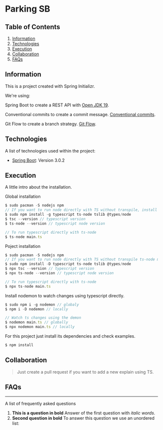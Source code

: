# Parking SB

## Table of Contents

1. [Information](#information)
2. [Technologies](#technologies)
3. [Execution](#execution)
4. [Collaboration](#collaboration)
5. [FAQs](#faqs)

## Information

This is a project created with Spring Initializr.

We're using:

Spring Boot to create a REST API with [Open JDK 19](https://jdk.java.net/19/).

Conventional commits to create a commit message. [Conventional commits](https://www.conventionalcommits.org/en/v1.0.0/).

Git Flow to create a branch strategy. [Git Flow](https://nvie.com/posts/a-successful-git-branching-model/).


## Technologies

A list of technologies used within the project:

- [Spring Boot](https://start.spring.io/): Version 3.0.2

## Execution

A little intro about the installation.

Global installation

```javascript
$ sudo pacman -S nodejs npm
// If you want to run node directly with TS without transpile, install ts-node and tslib
$ sudo npm install -g typescript ts-node tslib @types/node
$ tsc --version // typescript version
$ ts-node --version // typescript node version

// To run typescript directly with ts-node
$ ts-node main.ts
```

Poject installation

```javascript
$ sudo pacman -S nodejs npm
// If you want to run node directly with TS without transpile ts-node main.ts, install ts-node and tslib
$ sudo npm install -D typescript ts-node tslib @types/node
$ npx tsc --version // typescript version
$ npx ts-node --version // typescript node version

// To run typescript directly with ts-node
$ npx ts-node main.ts
```

Install nodemon to watch changes using typescript directly.

```javascript
$ sudo npm i -g nodemon // globaly
$ npm i -D nodemon // locally

// Watch ts changes using the demon
$ nodemon main.ts // globally
$ npx nodemon main.ts // locally
```

For this project just install its dependencies and check examples.

```javascript
$ npm install
```

<!-- Side information: To use the application in a special environment use `lorem ipsum` to start -->

## Collaboration

> Just create a pull request if you want to add a new explain using TS.

## FAQs

---

A list of frequently asked questions

1. **This is a question in bold**
   Answer of the first question with _italic words_.
2. **Second question in bold**
   To answer this question we use an unordered list:
